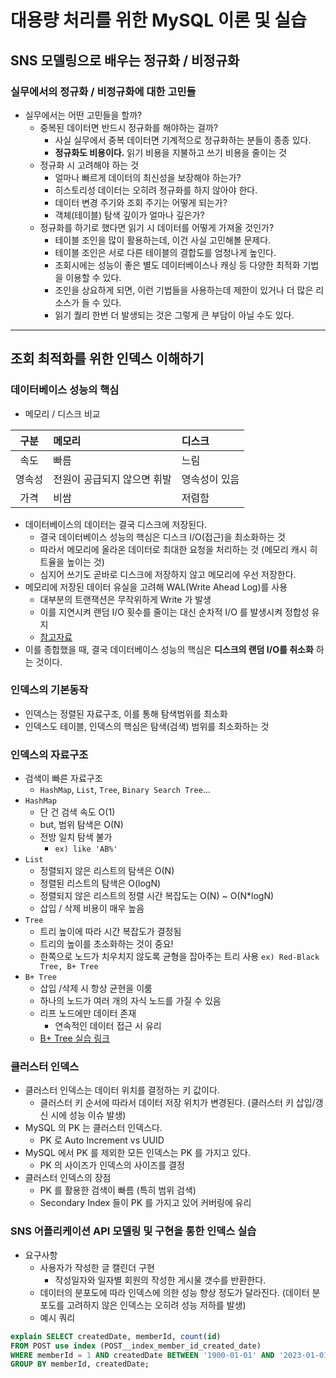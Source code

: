 # 대용량 처리를 위한 MySQL 이론 및 실습

## SNS 모델링으로 배우는 정규화 / 비정규화

### 실무에서의 정규화 / 비정규화에 대한 고민들
- 실무에서는 어떤 고민들을 할까?
  - 중복된 데이터면 반드시 정규화를 해야하는 걸까?
    - 사실 실무에서 중복 데이터면 기계적으로 정규화하는 분들이 종종 있다.
    - <b>정규화도 비용이다.</b> 읽기 비용을 지불하고 쓰기 비용을 줄이는 것
  - 정규화 시 고려해야 하는 것
    - 얼마나 빠르게 데이터의 최신성을 보장해야 하는가?
    - 히스토리성 데이터는 오히려 정규화를 하지 않아야 한다.
    - 데이터 변경 주기와 조회 주기는 어떻게 되는가?
    - 객체(테이블) 탐색 깊이가 얼마나 깊은가?
  - 정규화를 하기로 했다면 읽기 시 데이터를 어떻게 가져올 것인가?
    - 테이블 조인을 많이 활용하는데, 이건 사실 고민해볼 문제다.
    - 테이블 조인은 서로 다른 테이블의 결합도를 엄청나게 높인다.
    - 조회시에는 성능이 좋은 별도 데이터베이스나 캐싱 등 다양한 최적화 기법을 이용할 수 있다.
    - 조인을 상요하게 되면, 이런 기법들을 사용하는데 제한이 있거나 더 많은 리소스가 들 수 있다.
    - 읽기 퀄리 한번 더 발생되는 것은 그렇게 큰 부담이 아닐 수도 있다.

<hr>

## 조회 최적화를 위한 인덱스 이해하기

### 데이터베이스 성능의 핵심
- 메모리 / 디스크 비교

|  구분   | 메모리              | 디스크      |
|:-----:|:-----------------|:---------|
|  속도   | 빠름               | 느림       |
|  영속성  | 전원이 공급되지 않으면 휘발  | 영속성이 있음  |
|  가격   | 비쌈               | 저렴함      |

- 데이터베이스의 데이터는 결국 디스크에 저장된다.
  - 결국 데이터베이스 성능의 핵심은 디스크 I/O(접근)을 최소화하는 것
  - 따라서 메모리에 올라온 데이터로 최대한 요청을 처리하는 것 (메모리 캐시 히트율을 높이는 것)
  - 심지어 쓰기도 곧바로 디스크에 저장하지 않고 메모리에 우선 저장한다.
- 메모리에 저장된 데이터 유실을 고려해 WAL(Write Ahead Log)를 사용
  - 대부분의 트랜잭션은 무작위하게 Write 가 발생
  - 이를 지연시켜 랜덤 I/O 횟수를 줄이는 대신 순차적 I/O 를 발생시켜 정합성 유지
  - [참고자료](https://colin-scott.github.io/personal_website/research/interactive_latency.html)
- 이를 종합했을 때, 결국 데이터베이스 성능의 핵심은 <b>디스크의 랜덤 I/O를 취소화</b> 하는 것이다.

### 인덱스의 기본동작
- 인덱스는 정렬된 자료구조, 이를 통해 탐색범위를 최소화
- 인덱스도 테이블, 인덱스의 핵심은 탐색(검색) 범위를 최소화하는 것

### 인덱스의 자료구조
- 검색이 빠른 자료구조
  - `HashMap`, `List`, `Tree`, `Binary Search Tree`...
- `HashMap`
  - 단 건 검색 속도 O(1)
  - but, 범위 탐색은 O(N)
  - 전방 일치 탐색 불가
    - `ex) like 'AB%'`
- `List`
  - 정렬되지 않은 리스트의 탐색은 O(N)
  - 정렬된 리스트의 탐색은 O(logN)
  - 정렬되지 않은 리스트의 정렬 시간 복잡도는 O(N) ~ O(N*logN)
  - 삽입 / 삭제 비용이 매우 높음
- `Tree`
  - 트리 높이에 따라 시간 복잡도가 결정됨
  - 트리의 높이를 초소화하는 것이 중요!
  - 한쪽으로 노드가 치우치지 않도록 균형을 잡아주는 트리 사용
    `ex) Red-Black Tree, B+ Tree`
- `B+ Tree`
  - 삽입 /삭제 시 항상 균현을 이룸
  - 하나의 노드가 여러 개의 자식 노드를 가질 수 있음
  - 리프 노드에만 데이터 존재
    - 연속적인 데이터 접근 시 유리
  - [B+ Tree 실습 링크](https://www.cs.usfca.edu/~galles/visualization/BPlusTree.html)

### 클러스터 인덱스
- 클러스터 인덱스는 데이터 위치를 결정하는 키 값이다.
  - 클러스터 키 순서에 따라서 데이터 저장 위치가 변경된다. (클러스터 키 삽입/갱신 시에 성능 이슈 발생)
- MySQL 의 PK 는 클러스터 인덱스다.
  - PK 로 Auto Increment vs UUID
- MySQL 에서 PK 를 제외한 모든 인덱스는 PK 를 가지고 있다.
  - PK 의 사이즈가 인덱스의 사이즈를 결정
- 클러스터 인덱스의 장점
  - PK 를 활용한 검색이 빠름 (특히 범위 검색)
  - Secondary Index 들이 PK 를 가지고 있어 커버링에 유리

### SNS 어플리케이션 API 모델링 및 구현을 통한 인덱스 실습
- 요구사항
  - 사용자가 작성한 글 캘린더 구현
    - 작성일자와 일자별 회원의 작성한 게시물 갯수를 반환한다.
  - 데이터의 분포도에 따라 인덱스에 의한 성능 향상 정도가 달라진다. (데이터 분포도를 고려하지 않은 인덱스는 오히려 성능 저하를 발생)
  - 예시 쿼리
```sql
explain SELECT createdDate, memberId, count(id)
FROM POST use index (POST__index_member_id_created_date)
WHERE memberId = 1 AND createdDate BETWEEN '1900-01-01' AND '2023-01-01'
GROUP BY memberId, createdDate;
```